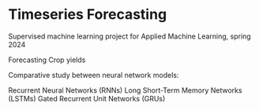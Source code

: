 # Timeseries Forecasting
Supervised machine learning project for Applied Machine Learning, spring 2024

Forecasting Crop yields

Comparative study between neural network models:

Recurrent Neural Networks (RNNs)
Long Short-Term Memory Networks (LSTMs)
Gated Recurrent Unit Networks (GRUs)



